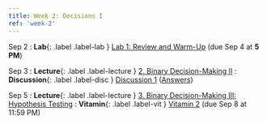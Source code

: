 ```yaml
---
title: Week 2: Decisions I
ref: 'week-2'
---
```


Sep 2
: **Lab**{: .label .label-lab } [Lab 1: Review and Warm-Up](https://data102.datahub.berkeley.edu/hub/user-redirect/git-pull?repo=https%3A%2F%2Fgithub.com%2Fds-102%2Ffa24-materials&urlpath=lab%2Ftree%2Ffa24-materials%2Flab%2Flab01%2Flab01.ipynb&branch=main) (due Sep 4 at **5 PM**)

Sep 3
: **Lecture**{: .label .label-lecture } [2. Binary Decision-Making II](lecture/lec02)
: **Discussion**{: .label .label-disc } [Discussion 1](https://drive.google.com/file/d/1_KGZs8kRbHutxizjEnNsw7osFjkPnp77/view?usp=drive_link) ([Answers](https://drive.google.com/file/d/1o5H-YJPr3ZbfqMmk4v9Aws6aCcJJWjB2/view?usp=sharing))

Sep 5
: **Lecture**{: .label .label-lecture } [3. Binary Decision-Making III: Hypothesis Testing](lecture/lec03)
: **Vitamin**{: .label .label-vit } [Vitamin 2](https://www.gradescope.com/courses/845267/assignments/4863612) (due Sep 8 at 11:59 PM)

<!-- Sept 6 -->
<!-- hw1 here -->